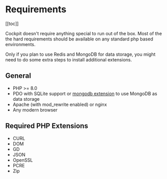 # Requirements

[[toc]]


Cockpit doesn't require anything special to run out of the box. Most of the the hard requirements should be available on any standard php based environments.

Only if you plan to use Redis and MongoDB for data storage, you might need to do some extra steps to install additional extensions.

## General

* PHP >= 8.0
* PDO with SQLite support or [mongodb extension](https://pecl.php.net/package/mongodb) to use MongoDB as data storage
* Apache (with mod_rewrite enabled) or nginx
* Any modern browser


## Required PHP Extensions

* CURL
* DOM
* GD
* JSON
* OpenSSL
* PCRE
* Zip
